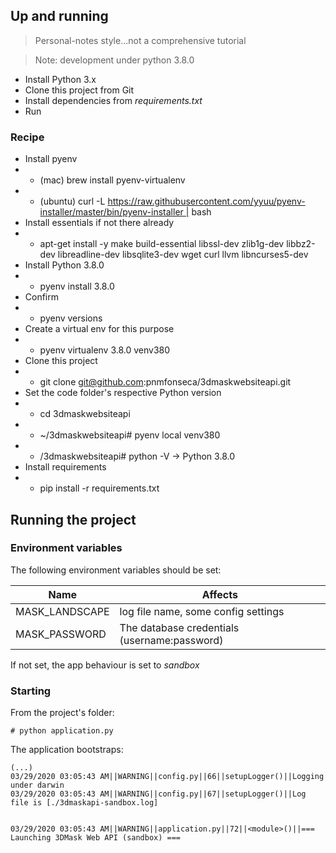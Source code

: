 ## Up and running
> Personal-notes style...not a comprehensive tutorial

> Note: development under python 3.8.0
 * Install Python 3.x
 * Clone this project from Git
 * Install dependencies from *requirements.txt*
 * Run

### Recipe


* Install pyenv
* * (mac) brew install pyenv-virtualenv
* * (ubuntu) curl -L https://raw.githubusercontent.com/yyuu/pyenv-installer/master/bin/pyenv-installer | bash
* Install essentials if not there already
* * apt-get install -y make build-essential libssl-dev zlib1g-dev libbz2-dev libreadline-dev libsqlite3-dev wget curl llvm libncurses5-dev
* Install Python 3.8.0
* * pyenv install 3.8.0
* Confirm
* * pyenv versions
* Create a virtual env for this purpose
* * pyenv virtualenv 3.8.0 venv380
* Clone this project
* * git clone git@github.com:pnmfonseca/3dmaskwebsiteapi.git
* Set the code folder's respective Python version
* * cd 3dmaskwebsiteapi
* * ~/3dmaskwebsiteapi# pyenv local venv380
* * /3dmaskwebsiteapi# python -V -> Python 3.8.0
* Install requirements
* * pip install -r requirements.txt

## Running the project
### Environment variables
The following environment variables should be set:

 Name | Affects
|---|---
|MASK_LANDSCAPE| log file name, some config settings
|MASK_PASSWORD| The database credentials (username:password)

If not set, the app behaviour is set to *sandbox*

### Starting

From the project's folder:
```
# python application.py
```
The application bootstraps:
```
(...)
03/29/2020 03:05:43 AM||WARNING||config.py||66||setupLogger()||Logging under darwin
03/29/2020 03:05:43 AM||WARNING||config.py||67||setupLogger()||Log file is [./3dmaskapi-sandbox.log]


03/29/2020 03:05:43 AM||WARNING||application.py||72||<module>()||=== Launching 3DMask Web API (sandbox) ===
```
